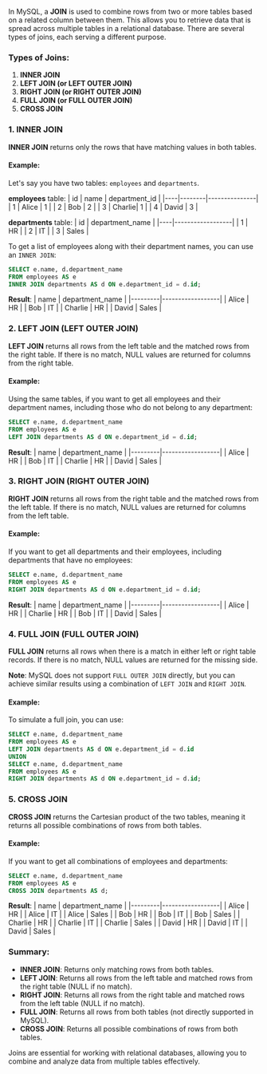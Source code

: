 In MySQL, a **JOIN** is used to combine rows from two or more tables based on a related column between them. This allows you to retrieve data that is spread across multiple tables in a relational database. There are several types of joins, each serving a different purpose.

### Types of Joins:

1. **INNER JOIN**
2. **LEFT JOIN (or LEFT OUTER JOIN)**
3. **RIGHT JOIN (or RIGHT OUTER JOIN)**
4. **FULL JOIN (or FULL OUTER JOIN)**
5. **CROSS JOIN**

### 1. INNER JOIN
**INNER JOIN** returns only the rows that have matching values in both tables.

#### Example:
Let's say you have two tables: `employees` and `departments`.

**employees** table:
| id | name   | department_id |
|----|--------|---------------|
| 1  | Alice  | 1             |
| 2  | Bob    | 2             |
| 3  | Charlie| 1             |
| 4  | David  | 3             |

**departments** table:
| id | department_name |
|----|------------------|
| 1  | HR               |
| 2  | IT               |
| 3  | Sales            |

To get a list of employees along with their department names, you can use an `INNER JOIN`:

```sql
SELECT e.name, d.department_name
FROM employees AS e
INNER JOIN departments AS d ON e.department_id = d.id;
```

**Result**:
| name    | department_name |
|---------|------------------|
| Alice   | HR               |
| Bob     | IT               |
| Charlie | HR               |
| David   | Sales            |

### 2. LEFT JOIN (LEFT OUTER JOIN)
**LEFT JOIN** returns all rows from the left table and the matched rows from the right table. If there is no match, NULL values are returned for columns from the right table.

#### Example:
Using the same tables, if you want to get all employees and their department names, including those who do not belong to any department:

```sql
SELECT e.name, d.department_name
FROM employees AS e
LEFT JOIN departments AS d ON e.department_id = d.id;
```

**Result**:
| name    | department_name |
|---------|------------------|
| Alice   | HR               |
| Bob     | IT               |
| Charlie | HR               |
| David   | Sales            |

### 3. RIGHT JOIN (RIGHT OUTER JOIN)
**RIGHT JOIN** returns all rows from the right table and the matched rows from the left table. If there is no match, NULL values are returned for columns from the left table.

#### Example:
If you want to get all departments and their employees, including departments that have no employees:

```sql
SELECT e.name, d.department_name
FROM employees AS e
RIGHT JOIN departments AS d ON e.department_id = d.id;
```

**Result**:
| name    | department_name |
|---------|------------------|
| Alice   | HR               |
| Charlie | HR               |
| Bob     | IT               |
| David   | Sales            |

### 4. FULL JOIN (FULL OUTER JOIN)
**FULL JOIN** returns all rows when there is a match in either left or right table records. If there is no match, NULL values are returned for the missing side.

**Note**: MySQL does not support `FULL OUTER JOIN` directly, but you can achieve similar results using a combination of `LEFT JOIN` and `RIGHT JOIN`.

#### Example:
To simulate a full join, you can use:

```sql
SELECT e.name, d.department_name
FROM employees AS e
LEFT JOIN departments AS d ON e.department_id = d.id
UNION
SELECT e.name, d.department_name
FROM employees AS e
RIGHT JOIN departments AS d ON e.department_id = d.id;
```

### 5. CROSS JOIN
**CROSS JOIN** returns the Cartesian product of the two tables, meaning it returns all possible combinations of rows from both tables.

#### Example:
If you want to get all combinations of employees and departments:

```sql
SELECT e.name, d.department_name
FROM employees AS e
CROSS JOIN departments AS d;
```

**Result**:
| name    | department_name |
|---------|------------------|
| Alice   | HR               |
| Alice   | IT               |
| Alice   | Sales            |
| Bob     | HR               |
| Bob     | IT               |
| Bob     | Sales            |
| Charlie | HR               |
| Charlie | IT               |
| Charlie | Sales            |
| David   | HR               |
| David   | IT               |
| David   | Sales            |

### Summary:
- **INNER JOIN**: Returns only matching rows from both tables.
- **LEFT JOIN**: Returns all rows from the left table and matched rows from the right table (NULL if no match).
- **RIGHT JOIN**: Returns all rows from the right table and matched rows from the left table (NULL if no match).
- **FULL JOIN**: Returns all rows from both tables (not directly supported in MySQL).
- **CROSS JOIN**: Returns all possible combinations of rows from both tables.

Joins are essential for working with relational databases, allowing you to combine and analyze data from multiple tables effectively.
